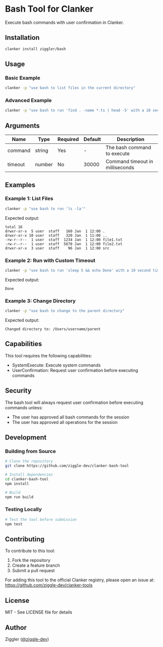 # Bash Tool for Clanker

Execute bash commands with user confirmation in Clanker.

## Installation

```bash
clanker install ziggler/bash
```

## Usage

### Basic Example

```bash
clanker -p "use bash to list files in the current directory"
```

### Advanced Example

```bash
clanker -p "use bash to run 'find . -name *.ts | head -5' with a 10 second timeout"
```

## Arguments

| Name | Type | Required | Default | Description |
|------|------|----------|---------|-------------|
| command | string | Yes | - | The bash command to execute |
| timeout | number | No | 30000 | Command timeout in milliseconds |

## Examples

### Example 1: List Files

```bash
clanker -p "use bash to run 'ls -la'"
```

Expected output:
```
total 16
drwxr-xr-x  5 user  staff   160 Jan  1 12:00 .
drwxr-xr-x 10 user  staff   320 Jan  1 11:00 ..
-rw-r--r--  1 user  staff  1234 Jan  1 12:00 file1.txt
-rw-r--r--  1 user  staff  5678 Jan  1 12:00 file2.txt
drwxr-xr-x  3 user  staff    96 Jan  1 12:00 src
```

### Example 2: Run with Custom Timeout

```bash
clanker -p "use bash to run 'sleep 5 && echo Done' with a 10 second timeout"
```

Expected output:
```
Done
```

### Example 3: Change Directory

```bash
clanker -p "use bash to change to the parent directory"
```

Expected output:
```
Changed directory to: /Users/username/parent
```

## Capabilities

This tool requires the following capabilities:
- SystemExecute: Execute system commands
- UserConfirmation: Request user confirmation before executing commands

## Security

The bash tool will always request user confirmation before executing commands unless:
- The user has approved all bash commands for the session
- The user has approved all operations for the session

## Development

### Building from Source

```bash
# Clone the repository
git clone https://github.com/ziggle-dev/clanker-bash-tool

# Install dependencies
cd clanker-bash-tool
npm install

# Build
npm run build
```

### Testing Locally

```bash
# Test the tool before submission
npm test
```

## Contributing

To contribute to this tool:
1. Fork the repository
2. Create a feature branch
3. Submit a pull request

For adding this tool to the official Clanker registry, please open an issue at:
https://github.com/ziggle-dev/clanker-tools

## License

MIT - See LICENSE file for details

## Author

Ziggler ([@ziggle-dev](https://github.com/ziggle-dev))